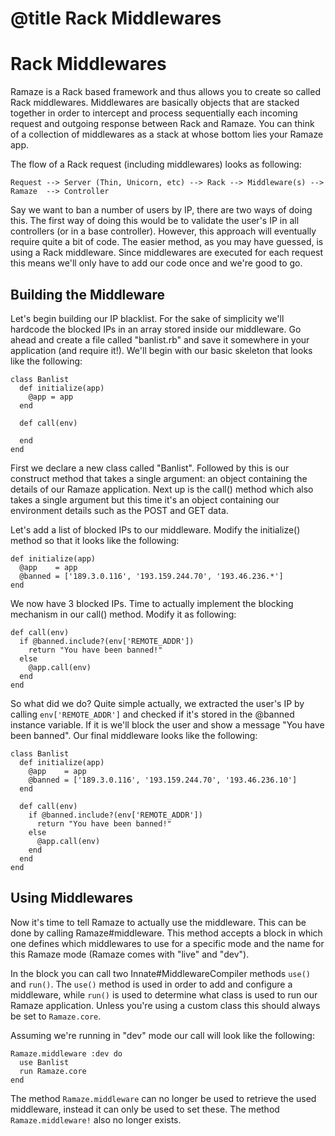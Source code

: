 # @title Rack Middlewares
# Rack Middlewares

Ramaze is a Rack based framework and thus allows you to create so called Rack
middlewares. Middlewares are basically objects that are stacked together
in order to intercept and process sequentially each incoming request and outgoing
response between Rack and Ramaze. You can think of a collection of middlewares
as a stack at whose bottom lies your Ramaze app.

The flow of a Rack request (including middlewares) looks as following:

    Request --> Server (Thin, Unicorn, etc) --> Rack --> Middleware(s) -->
    Ramaze  --> Controller

Say we want to ban a number of users by IP, there are two ways of doing this.
The first way of doing this would be to validate the user's IP in all controllers
(or in a base controller). However, this approach will eventually require quite
a bit of code. The easier method, as you may have guessed, is using a Rack
middleware. Since middlewares are executed for each request this means we'll
only have to add our code once and we're good to go.

## Building the Middleware

Let's begin building our IP blacklist. For the sake of simplicity we'll hardcode
the blocked IPs in an array stored inside our middleware. Go ahead and create a
file called "banlist.rb" and save it somewhere in your application (and require
it!). We'll begin with our basic skeleton that looks like the following:

    class Banlist
      def initialize(app)
        @app = app
      end

      def call(env)

      end
    end

First we declare a new class called "Banlist". Followed by this is our construct
method that takes a single argument: an object containing the details of our
Ramaze application. Next up is the call() method which also takes a single
argument but this time it's an object containing our environment details such as
the POST and GET data.

Let's add a list of blocked IPs to our middleware. Modify the initialize()
method so that it looks like the following:

    def initialize(app)
      @app    = app
      @banned = ['189.3.0.116', '193.159.244.70', '193.46.236.*']
    end

We now have 3 blocked IPs. Time to actually implement the blocking mechanism in
our call() method. Modify it as following:

    def call(env)
      if @banned.include?(env['REMOTE_ADDR'])
        return "You have been banned!"
      else
        @app.call(env)
      end
    end

So what did we do? Quite simple actually, we extracted the user's IP by calling
``env['REMOTE_ADDR']`` and checked if it's stored in the @banned instance
variable. If it is we'll block the user and show a message "You have been
banned". Our final middleware looks like the following:

    class Banlist
      def initialize(app)
        @app    = app
        @banned = ['189.3.0.116', '193.159.244.70', '193.46.236.10']
      end

      def call(env)
        if @banned.include?(env['REMOTE_ADDR'])
          return "You have been banned!"
        else
          @app.call(env)
        end
      end
    end

## Using Middlewares

Now it's time to tell Ramaze to actually use the middleware. This can be done
by calling Ramaze#middleware. This method accepts a block in which one defines
which middlewares to use for a specific mode and the name for this Ramaze mode
(Ramaze comes with "live" and "dev").

In the block you can call two Innate#MiddlewareCompiler methods
```use()``` and ```run()```. The ```use()``` method is used in order to add and
configure a middleware, while ```run()``` is used to determine what class is used
to run our Ramaze application. Unless you're using a custom class this should
always be set to `Ramaze.core`.

Assuming we're running in "dev" mode our call will look like the following:

    Ramaze.middleware :dev do
      use Banlist
      run Ramaze.core
    end

<div class="note todo">
    <p>
        The method <code>Ramaze.middleware</code> can no longer be used to
        retrieve the used middleware, instead it can only be used to set
        these. The method <code>Ramaze.middleware!</code> also no longer
        exists.
    </p>
</div>
